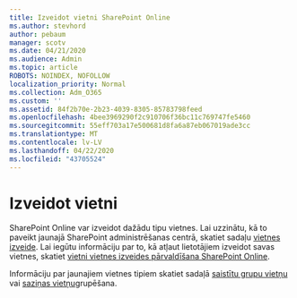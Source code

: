 ```yaml
---
title: Izveidot vietni SharePoint Online
ms.author: stevhord
author: pebaum
manager: scotv
ms.date: 04/21/2020
ms.audience: Admin
ms.topic: article
ROBOTS: NOINDEX, NOFOLLOW
localization_priority: Normal
ms.collection: Adm_O365
ms.custom: ''
ms.assetid: 84f2b70e-2b23-4039-8305-85783798feed
ms.openlocfilehash: 4bee3969290f2c910706f36bc11c769747fe5460
ms.sourcegitcommit: 55eff703a17e500681d8fa6a87eb067019ade3cc
ms.translationtype: MT
ms.contentlocale: lv-LV
ms.lasthandoff: 04/22/2020
ms.locfileid: "43705524"
---
```

# <a name="create-a-site"></a>Izveidot vietni

SharePoint Online var izveidot dažādu tipu vietnes. Lai uzzinātu, kā to paveikt jaunajā SharePoint administrēšanas centrā, skatiet sadaļu [vietnes izveide](https://go.microsoft.com/fwlink/?linkid=866295). Lai iegūtu informāciju par to, kā atļaut lietotājiem izveidot savas vietnes, skatiet [vietni vietnes izveides pārvaldīšana SharePoint Online](https://go.microsoft.com/fwlink/?linkid=866296).
 
Informāciju par jaunajiem vietnes tipiem skatiet sadaļā [saistītu grupu vietņu](https://go.microsoft.com/fwlink/?linkid=866292) vai [saziņas vietņu](https://go.microsoft.com/fwlink/?linkid=866294)grupēšana.
    


